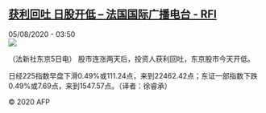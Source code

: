 <!--1596599710000-->
[获利回吐 日股开低 – 法国国际广播电台 - RFI](http://www.rfi.fr//cn/contenu/20200805-%E8%8E%B7%E5%88%A9%E5%9B%9E%E5%90%90-%E6%97%A5%E8%82%A1%E5%BC%80%E4%BD%8E)
------

<div>05/08/2020 - 03:50</div><img src="https://s.rfi.fr/media/display/abdd9a18-d6bf-11ea-8796-005056a964fe/w:310/p:16x9/eco0002b.200805095002.jpg"><div class="t-content__body u-clearfix"><div class="m-interstitial"></div><p>（法新社东京5日电）    股市连涨两天后，投资人获利回吐，东京股市今天开低。</p><p>    日经225指数早盘下滑0.49%或111.24点，来到22462.42点；东证一部指数下跌0.49%或7.69点，来到1547.57点。（译者：徐睿承）</p><p class="t-copyright">© 2020 AFP</p>        </div>
